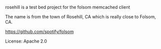 rosehill is a test bed project for the folsom memcached client

The name is from the town of Rosehill, CA which is really close to Folsom, CA.

https://github.com/spotify/folsom

License: Apache 2.0